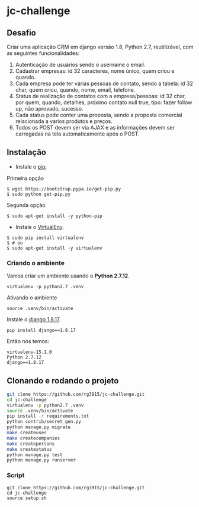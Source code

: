 # jc-challenge

## Desafio

Criar uma aplicação CRM em django versão 1.8, Python 2.7, reutilizável, com as seguintes funcionalidades:

1. Autenticação de usuários sendo o username o email.
2. Cadastrar empresas: id 32 caracteres, nome único, quem criou e quando.
3. Cada empresa pode ter várias pessoas de contato, sendo a tabela: id 32 char, quem criou, quando, nome, email, telefone.
4. Status de realização de contatos com a empresa/pessoas: id 32 char, por quem, quando, detalhes, próximo contato null true, tipo: fazer follow up, não aprovado, sucesso.
5. Cada status pode conter uma proposta, sendo a proposta comercial relacionada a varios produtos e preços. 
6. Todos os POST devem ser via AJAX e as informações devem ser carregadas na tela automaticamente após o POST.

## Instalação

* Instale o [pip][0].

Primeira opção

```
$ wget https://bootstrap.pypa.io/get-pip.py
$ sudo python get-pip.py
```

Segunda opção

```
$ sudo apt-get install -y python-pip
```

* Instale o [VirtualEnv][1].

```
$ sudo pip install virtualenv
$ # ou
$ sudo apt-get install -y virtualenv
```

### Criando o ambiente

Vamos criar um ambiente usando o **Python 2.7.12**.

```
virtualenv -p python2.7 .venv
```

Ativando o ambiente

```
source .venv/bin/activate
```

Instale o [django 1.8.17][2].

```
pip install django==1.8.17
```

Então nós temos:

```
virtualenv-15.1.0
Python 2.7.12
django==1.8.17
```

## Clonando e rodando o projeto

```bash
git clone https://github.com/rg3915/jc-challenge.git
cd jc-challenge
virtualenv -p python2.7 .venv
source .venv/bin/activate
pip install -r requirements.txt
python contrib/secret_gen.py
python manage.py migrate
make createuser
make createcompanies
make createpersons
make createstatus
python manage.py test
python manage.py runserver
```

### Script

```
git clone https://github.com/rg3915/jc-challenge.git
cd jc-challenge
source setup.sh
```

[0]: http://pip.readthedocs.org/en/latest/
[1]: https://virtualenv.pypa.io/en/latest/
[2]: https://www.djangoproject.com/download/
